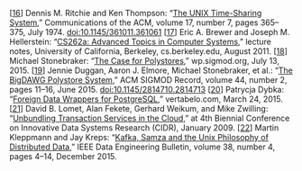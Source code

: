 [[16](ch12.html#Ritchie1974gg-marker)] Dennis M. Ritchie and Ken Thompson:
“[The UNIX Time-Sharing
System](http://www.cs.virginia.edu/~zaher/classes/CS656/p365-ritchie.pdf),” Communications of the ACM, volume 17, number 7, pages 365–375, July 1974.
[doi:10.1145/361011.361061](http://dx.doi.org/10.1145/361011.361061) [[17](ch12.html#Brewer2011uh-marker)] Eric A. Brewer and Joseph M. Hellerstein:
“[CS262a: Advanced Topics in
Computer Systems](http://people.eecs.berkeley.edu/~brewer/cs262/systemr.html),” lecture notes, University of California, Berkeley, cs.berkeley.edu,
August 2011. [[18](ch12.html#Stonebraker2015wu-marker)] Michael Stonebraker:
“[The Case for Polystores](http://wp.sigmod.org/?p=1629),” wp.sigmod.org,
July 13, 2015. [[19](ch12.html#Duggan2015de-marker)] Jennie Duggan,
Aaron J. Elmore, Michael Stonebraker, et al.:
“[The BigDAWG Polystore
System](http://dspace.mit.edu/openaccess-disseminate/1721.1/100936),” ACM SIGMOD Record, volume 44, number 2, pages 11–16, June 2015.
[doi:10.1145/2814710.2814713](http://dx.doi.org/10.1145/2814710.2814713) [[20](ch12.html#Dybka2015bn-marker)] Patrycja Dybka:
“[Foreign
Data Wrappers for PostgreSQL](http://www.vertabelo.com/blog/technical-articles/foreign-data-wrappers-for-postgresql),” vertabelo.com, March 24, 2015. [[21](ch12.html#Lomet2009tc-marker)] David B. Lomet, Alan Fekete, Gerhard Weikum, and Mike Zwilling:
“[Unbundling
Transaction Services in the Cloud](https://www.microsoft.com/en-us/research/publication/unbundling-transaction-services-in-the-cloud/),” at 4th Biennial Conference on Innovative Data Systems
Research (CIDR), January 2009. [[22](ch12.html#Kleppmann2015tz_ch12-marker)] Martin Kleppmann and Jay Kreps:
“[Kafka, Samza and the Unix
Philosophy of Distributed Data](http://martin.kleppmann.com/papers/kafka-debull15.pdf),” IEEE Data Engineering Bulletin, volume 38, number 4, pages 4–14,
December 2015.